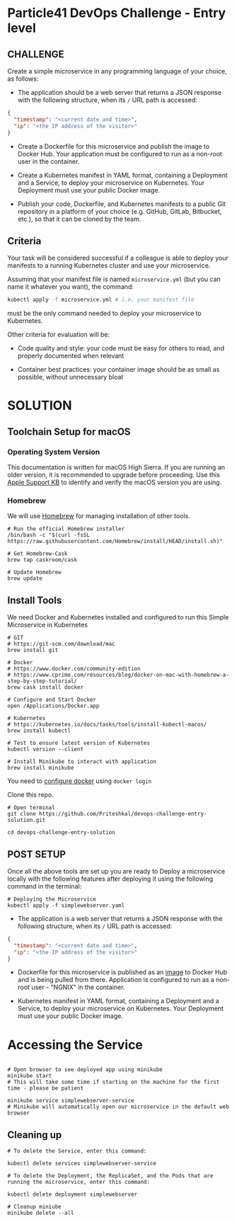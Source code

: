 # Particle41 DevOps Challenge - Entry level

## CHALLENGE

Create a simple microservice in any programming language of your choice, as follows:

- The application should be a web server that returns a JSON response with the following structure, when its `/` URL path is accessed:

```json
{
  "timestamp": "<current date and time>",
  "ip": "<the IP address of the visitor>"
}
```

- Create a Dockerfile for this microservice and publish the image to Docker Hub. Your application must be configured to run as a non-root user in the container.

- Create a Kubernetes manifest in YAML format, containing a Deployment and a Service, to deploy your microservice on Kubernetes. Your Deployment must use your public Docker image.

- Publish your code, Dockerfile, and Kubernetes manifests to a public Git repository in a platform of your choice (e.g. GitHub, GitLab, Bitbucket, etc.), so that it can be cloned by the team.


## Criteria


Your task will be considered successful if a colleague is able to deploy your manifests to a running Kubernetes cluster and use your microservice.

Assuming that your manifest file is named `microservice.yml` (but you can name it whatever you want), the command:

```sh
kubectl apply -f microservice.yml # i.e. your manifest file
```

must be the only command needed to deploy your microservice to Kubernetes.

Other criteria for evaluation will be:

- Code quality and style: your code must be easy for others to read, and properly documented when relevant

- Container best practices: your container image should be as small as possible, without unnecessary bloat



# SOLUTION

## Toolchain Setup for macOS

### Operating System Version

This documentation is written for macOS High Sierra. If you are running
an older version, it is recommended to upgrade before proceeding. Use
this [Apple Support KB](https://support.apple.com/en-us/HT201260) to
identify and verify the macOS version you are using.

### Homebrew

We will use [Homebrew](https://brew.sh/) for managing installation of
other tools.

``` shell
# Run the official Homebrew installer
/bin/bash -c "$(curl -fsSL https://raw.githubusercontent.com/Homebrew/install/HEAD/install.sh)"

# Get Homebrew-Cask
brew tap caskroom/cask

# Update Homebrew
brew update
```

## Install Tools

We need Docker and Kubernetes installed and configured to run this Simple Microservice in Kubernetes

``` shell
# GIT
# https://git-scm.com/download/mac
brew install git

# Docker
# https://www.docker.com/community-edition
# https://www.cprime.com/resources/blog/docker-on-mac-with-homebrew-a-step-by-step-tutorial/
brew cask install docker

# Configure and Start Docker
open /Applications/Docker.app

# Kubernetes
# https://kubernetes.io/docs/tasks/tools/install-kubectl-macos/
brew install kubectl

# Test to ensure latest version of Kubernetes
kubectl version --client

# Install Minikube to interact with application
brew install minikube
```

You need to [configure docker](https://docs.docker.com/engine/reference/commandline/login/) using `docker login`

Clone this repo. 

``` shell
# Open terminal
git clone https://github.com/Priteshkal/devops-challenge-entry-solution.git

cd devops-challenge-entry-solution
```

## POST SETUP

Once all the above tools are set up you are ready to Deploy a microservice locally with the following features after deploying it using the following command in the terminal:

```shell
# Deploying the Microservice
kubectl apply -f simplewebserver.yaml

```

- The application is a web server that returns a JSON response with the following structure, when its `/` URL path is accessed:

```json
{
  "timestamp": "<current date and time>",
  "ip": "<the IP address of the visitor>"
}
```

- Dockerfile for this microservice is published as an [image](https://hub.docker.com/repository/docker/priteshk1/devops-challenge-entry-particle41/general) to Docker Hub and is being pulled from there. Application is configured to run as a non-root user - "NGNIX" in the container.

- Kubernetes manifest in YAML format, containing a Deployment and a Service, to deploy your microservice on Kubernetes. Your Deployment must use your public Docker image.


# Accessing the Service

```shell

# Open browser to see deployed app using minikube
minikube start
# This will take some time if starting on the machine for the first time - please be patient

minikube service simplewebserver-service 
# Minikube will automatically open our microservice in the default web browser 

```


## Cleaning up

```shell
# To delete the Service, enter this command:

kubectl delete services simplewebserver-service

# To delete the Deployment, the ReplicaSet, and the Pods that are running the microservice, enter this command:

kubectl delete deployment simplewebserver

# Cleanup miniube
minikube delete --all
```